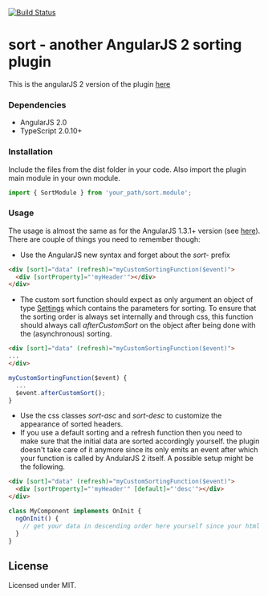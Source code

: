 [![Build Status](https://travis-ci.org/mkftrivadis/sort-2.svg?branch=master)](https://travis-ci.org/mkftrivadis/sort-2)
# sort - **another AngularJS 2 sorting plugin**

This is the angularJS 2 version of the plugin [here](https://github.com/mkftrivadis/sort/blob/master/README.md)

### Dependencies
- AngularJS 2.0
- TypeScript 2.0.10+

### Installation
Include the files from the dist folder in your code. Also import the plugin main module in your own module.

```javascript
import { SortModule } from 'your_path/sort.module';
```

### Usage
The usage is almost the same as for the AngularJS 1.3.1+ version (see [here](https://github.com/mkftrivadis/sort#usage)). There are couple of things you need to remember though:

- Use the AngularJS new syntax and forget about the *sort-* prefix
```html
<div [sort]="data" (refresh)="myCustomSortingFunction($event)">
  <div [sortProperty]="'myHeader'"></div>
</div>
```
- The custom sort function should expect as only argument an object of type [Settings](https://github.com/mkftrivadis/sort-2/blob/master/app/settings.ts) which contains the parameters for sorting. To ensure that the sorting order is always set internally and through css, this function should always call *afterCustomSort* on the object after being done with the (asynchronous) sorting.
```html
<div [sort]="data" (refresh)="myCustomSortingFunction($event)">
...
</div>
```

```javascript
myCustomSortingFunction($event) {
  ...
  $event.afterCustomSort();
}
```
- Use the css classes *sort-asc* and *sort-desc* to customize the appearance of sorted headers.
- If you use a default sorting and a refresh function then you need to make sure that the initial data are sorted accordingly yourself. the plugin doesn't take care of it anymore since its only emits an event after which your function is called by AndularJS 2 itself. A possible setup might be the following.

```html
<div [sort]="data" (refresh)="myCustomSortingFunction($event)">
  <div [sortProperty]="'myHeader'" [default]="'desc'"></div>
</div>
```

```javascript
class MyComponent implements OnInit {
  ngOnInit() {
    // get your data in descending order here yourself since your html says [default]="'desc'"
  }
}
```

## License

Licensed under MIT.
